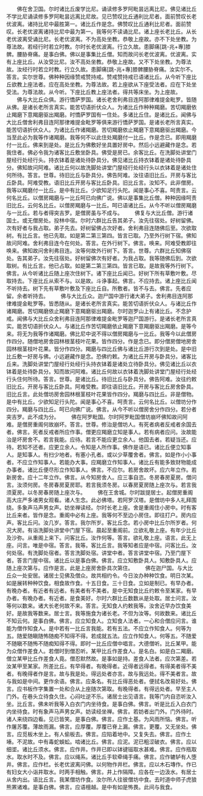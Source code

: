 <!-- { "loadSidebar": true } -->
　　佛在舍卫国。尔时诸比丘废学比尼。诵读修多罗阿毗昙远离比尼。佛见诸比丘不学比尼诵读修多罗阿毗昙远离比尼故。见已赞叹比丘通利比尼者。面前赞叹长老优波离。诸持比尼中最胜第一。诸比丘作是念。佛赞叹比丘通利比尼者。面前赞叹。长老优波离诸持比尼中最为第一。我等何不读诵比尼。诸上座长老比丘。从长老优波离受诵比尼。长老优波离。不为高处坐教。恭敬上座故。亦不下处坐教。为尊法故。若经行时若立时教。尔时长老优波离。行立久故。患脚痛[跳-兆+專]膝髀。腰胁脊痛。是事白佛。佛以是事集比丘僧。知而故问长老优波离。优波离。实有上座比丘。从汝受比尼。汝不高处坐教。恭敬上座故。又不下处坐教。为尊法故。汝经行时若立时教。行立久故。患脚痛[跳-兆+專]膝髀腰胁脊痛。汝实尔不。答言。实尔世尊。佛种种因缘赞戒赞持戒。赞戒赞持戒已语诸比丘。从今听下座比丘欲教上座法者。应在高处坐教。为尊法故。若上座欲从下座受法者。应在下处坐受法。为尊法故。从今听。下座比丘教上座法者。得共等床坐。为上座故。
　　佛与大比丘众俱。游行憍萨罗国。诸长老舍利弗目连阿那律难提金毗罗。皆随从佛。是诸长老所言真实。能苦切语折伏众人。为诸比丘作种种羯磨。苦切羯磨依止羯磨下意羯磨驱出羯磨。时憍萨罗国有一住处。多诸比丘住。是诸比丘。闻佛与大比丘僧舍利弗目连阿那律难提金毗罗等俱来游行憍萨罗国。是诸长老所言真实。能苦切语折伏众人。为诸比丘作诸羯磨。苦切羯磨依止羯磨下意羯磨驱出羯磨。今当至此必为我等作诸羯磨。我等何不以此住处羯磨付一比丘。作是念已。即用羯磨付一比丘。佛来到是处。是比丘为佛敷好坐具置好房中。然后小远避藏作是念。若我住者。佛必令我为诸客比丘敷坐卧具。佛受是房已。余客比丘。在洗脚处讲堂门屋经行处经行头。持衣钵着是诸处待卧具分。佛见诸比丘持衣钵着是诸处待卧具分。佛知故问阿难。诸比丘何以故洗脚处讲堂门屋经行处经行头以衣钵着是诸处住何所待。答言。世尊。待旧比丘与卧具分。佛告阿难。汝往语旧比丘。开房与客比丘卧具。阿难受教。语旧比丘开房与客比丘卧具。旧比丘言。汝知不。此非僧房。我等以羯磨付一比丘。是中有比丘。少欲知足行头陀。闻是事心不喜。呵责言。云何名比丘。以僧房羯磨与一比丘呵已向佛广说。佛以是事集比丘僧。种种因缘呵责旧比丘。云何名比丘。以僧房羯磨与一比丘。呵已语诸比丘。从今不听以僧房羯磨与一比丘。若与者得突吉罗。是僧房虽与不成与。
　　佛复与大比丘僧。游行诸国土。或无僧房处。投林中宿。尔时六群比丘告其弟子。汝先往宿处。好树留佛。次有好者与我占取。弟子先去。好树留佛占次好者。舍利弗目连随佛后至。次欲取树。有比丘言。他已先取。如是第二第三第四。皆言已取。乃至外行树下宿。佛知故问阿难。舍利弗目连今在何处。答言。在外行树下。佛言。唤来。阿难受教即往唤来。佛知故问舍利弗目连。汝等何故外行树下。答言。世尊。六群比丘知佛宿处。告其弟子。汝先往宿处。好树留佛次有好者。为我占取。我等随佛后到。次欲取树。有比丘言。他已占取。如是第二第三第四。皆言已取。是故我等外行树下。佛言。从今听诸比丘随上座次住树下。诸下座比丘闻已。好树下所有草敷叶敷。尽取持去。下座比丘从索不与。以是故。斗诤事起。佛言。不应持去。诸上座比丘闻不听持去。树下先有草敷叶敷及下座比丘自。所敷者。皆不与去。佛言。先者应留。余者听持去。
　　佛与大比丘众。迦尸国中游行诸大弟子。舍利弗目连阿那律难提金毗罗等。皆悉随从。是诸长老所言真实。能苦切语折伏众人。与诸比丘作诸羯磨。苦切羯磨依止羯磨下意羯磨驱出羯磨。尔时迦罗山上有诸比丘。不念护戒。闻佛与大比丘众舍利弗目连阿那律难提金毗罗等迦尸国游行。是诸长老所言真实。能苦切语折伏众人。与诸比丘作苦切羯磨依止羯磨下意羯磨驱出羯磨。是等今来。将无为我等作诸羯磨。佛比尼中说不得以僧房羯磨与一比丘。我等今以此僧房作四分。随僧地房舍园林根茎枝叶花果。皆作四分。作是念已。即分僧房僧地房舍园林根茎枝叶花果。皆分作四分。羯磨与四比丘佛与诸比丘游行次到是处。是中旧比丘敷一好房与佛。小远避藏作是念。恐佛约敕。为诸比丘开房与卧具分。诸客比丘来。洗脚处讲堂门屋经行处经行头持衣钵着是诸处立待卧具分。佛见诸比丘以衣钵着是处待卧具分。知而故问阿难。诸比丘何故以衣钵着洗脚处讲堂门屋经行处经行头住何所待。答言。世尊。是诸比丘。待旧比丘与卧具分。佛告阿难。汝往约敕旧比丘。开房与客比丘卧具。阿难受教。即往语旧比丘。开房与客比丘房舍卧具。旧比丘言。此处僧坊房舍园林根茎枝叶花果皆作四分。羯磨与四比丘。非是僧物。是中有比丘。少欲知足行头陀。闻是事心不喜。呵责言。云何名比丘。以僧坊分作四分。羯磨与四比丘。呵已向佛广说。佛言。从今不听以僧房舍分作四分。若分者突吉罗。此不成为分。
　　佛在阿罗毗国。尔时阿罗毗国僧坊崩坏佛知故问阿难。是僧房重阁何故崩坏。答言。世尊。修治是僧坊人。有死者病者反戒者余国去者。佛言。死者反戒者所应作事。僧更应羯磨立知是事人。若有病者应问。汝故能治是坏房舍不。若言我能。应待。若言不能应更立余人。他国去者。若疑当还。应待。若知不还者。应更立余人。令知是人所作事。佛作是语已。诸比丘便立知事人。是知事人。有扫少地者。有塞小孔者。或以少草覆舍者。佛言。如是作小小事者。不应立作知事人。若能办大事。应羯磨立作知事人。诸比丘有能多致财物能成办事者。诸比丘便尽形立作知事人。佛言。不应尔。若房舍故坏。应六年立作。若新房舍。应十二年立作。佛言。从今知房舍人。应三事自恣。冬房春房夏房。僧问言。汝须何房。冬房春房夏房耶。若言我须冬房。以春房夏房随上座次与。若言我须夏房。以冬房春房随上座次与。
　　佛在王舍城。尔时跋提居士。起僧房重阁高大庄严多诸男女观看。诸人生念。此必佛塔。若阿罗汉塔。是僧坊中多人礼拜围绕。多象声马声男女声。妨坐禅读经。尔时长老上座。舍是重阁住小房中。时有客比丘来者。皆作是念。重阁中必有上座。我等何不至边小房住。即往打户。房内应声。客比丘问。汝几岁。答言。我尔所岁。客比丘念。若小房中比丘尔所岁者。何况大房。有诣洗脚处讲堂中门屋下宿。晨起至重阁前。立欲礼敬上座。有年少比丘及沙弥。从重阁上来下。问客比丘。汝作何等。答言。欲礼敬上座。语言。此无上座。问言。唯是中宿。答言。我等。客比丘言。我等知者应是中宿。问客比丘。汝何处宿。有洗脚处宿者。答言洗脚处宿。讲堂中者。答言讲堂中宿。乃至门屋下者。答言门屋中宿。诸比丘以是事白佛。佛言。应立知敷卧具人。知敷卧具人。应随上座次第与。应作是言。此是上座房舍卧具次第住。
　　佛在迦尸国。与大比丘众一处安居。诸居士见佛及僧众。故共相约令。今日汝办种种饮食。明日次某。如是展转种种饮食。相食故作食。十五日食。三十日食。立如是制已。有早办者。有晚办者。有近者有远者。有美者有不美者。是中无知食比丘约敕令至某家。有早办者。有晚办者。有近者。是食美好。尔时六群比丘数数从是处取。居士问言。汝等何以数来。诸大长老何故不来。答言。无知食人约敕我等。汝舍近早办饮食美好。是故我等数来。居士言。我等施食为诸长老。不但为汝等。何故数来。诸比丘不知云何。是事白佛。佛言。应立知食人。立知食人法者。一心和合僧应问言。谁能为僧作知食人。是中若有一比丘言我能。若有五法。不应立作知食人。何等为五。随爱随瞋随怖随痴不知得不得。若成就五法。应立作知食人。何等五。不随爱不随瞋不随怖不随痴知得不得。即时一比丘应僧中唱言。大德僧听。比丘某甲。能为众僧作差食人。若僧时到僧忍听。某甲比丘作差食人。是名白。如是白二羯磨。僧立某甲比丘作差食人竟。僧忍默然故。是事如是持。差食人法者。应次第差。若汝某甲至某家。所差比丘。有早得者。有晚得者。近得者远得者。有得美者得不美者。有晚得者作是言。故与我是处。得远处者亦言。故与我远处。得不美者言。故与我如是中间。更作余语。佛言。应条名。有比丘得恶处者。便拭名改易好处。佛言。应书板作字集置一处和合从上座随次第取。有晚得者。有得远处者。早至主人门外。在巷头立待食久住。心闷吐逆不乐。诸居士出见语言。我等门内自恣听汝入坐。比丘言。佛未听我等入白衣门内坐待食。是事白佛。佛言。听是比丘入白衣门内坐待食。时有象声马声男女声。妨读经坐禅。佛言。若妨者出门外。门外待时。诸人来绕四边看。见已皆笑。是事白佛。佛言。应作土基。为风雨所恼。佛言。听作屠苏覆。薄故雨漏。佛言。应厚覆。厚覆已脊上漏。佛言。更覆。又无坐处。佛言。应觅板木坐上。有人偷板去。佛言。应陷着地中。又复失去。佛言。应作土埵。不泥故。中有毒蛇蜈蚣。啮诸比丘。佛言。应泥。泥已粗涩破衣。佛言。应以细埿。诸比丘须水。佛言。应作井。作井已即以钵键镃取水甚难。佛言。应作瓶取水。取水时不及。佛言。应以绳系。诸比丘手软牵绳手痛。佛言。应作辘轳有人堕井。佛言。应作栏。长老优波离问佛。以何物作井栏。佛言。应以木石塼作。作已有妇女大小诣井取水。时两手相触。佛言。井上作隔障。应各在一边汲水。有居士从舍内出。语比丘言。我某僧坊作食。汝尔所人往彼僧坊中食。去时道中师子虎狼熊罴诸难。是事白佛。佛言。应语檀越。是中有如是怖畏。此间与我食。
